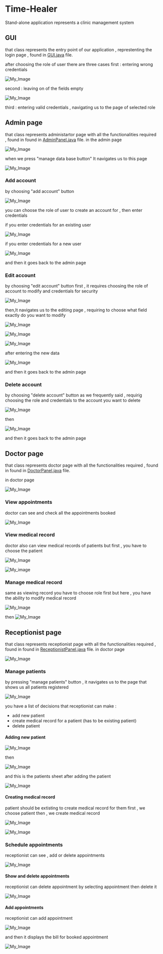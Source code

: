 # Time-Healer
Stand-alone application represents a clinic management system 
## GUI 
that class represents the entry point of our application , represtenting the login page , found in <a href="https://github.com/Menna-Islam/Time-Healer/blob/main/src/GUI.java">GUI.java</a> file.

after choosing the role of user there are three cases 
first : entering wrong credentials 

![My_Image](invalid_credentials.jpg)

second : leaving on of the fields empty

![My_Image](complete_info.jpg)

third : entering valid credentials , navigating us to the page of selected role 

## Admin page 
that class represents administartor page with all the functionalities required , found in  found in <a href="https://github.com/Menna-Islam/Time-Healer/blob/main/src/AdminPanel.java">AdminPanel.java</a> file.
in the admin page 

![My_Image](admin_panel.jpg)

when we press "manage data base button"
It navigates us to this page

![My_Image](accounts.jpg)

### Add account
by choosing "add account" button

![My_Image](adding_account.jpg)

you can choose the role of user to create an account for , then enter credentials 

if you enter credentials for an existing user 

![My_Image](entering_credentails_to_existing_user.jpg)

if you enter credentials for a new user 

![My_Image](adding_new_user.jpg)

and then it goes back to the admin page 


### Edit account
by choosing "edit account" button
first , it requires choosing the role of account to modify and credentials for security 

![My_Image](edit_account_page.jpg)

then,It navigates us to the editing page , requiring to choose what field exactly do you want to modify 

![My_Image](edit_account.jpg)

![My_Image](modifying_passwordt.jpg)

![My_Image](modifying_both.jpg)

after entering the new data 

![My_Image](modifying_result.jpg)

and then it goes back to the admin page 


### Delete account
by choosing "delete account" button
as we frequently said , requirig choosing the role and credentials to the account you want to delete 

![My_Image](delete_account.jpg)

then

![My_Image](deleting_result.jpg)

and then it goes back to the admin page 


## Doctor page 
that class represents doctor page with all the functionalities required , found in  found in <a href="https://github.com/Menna-Islam/Time-Healer/blob/main/src/DoctorPanel.java">DoctorPanel.java</a> file.

in doctor page 

![My_Image](doctor_panel.jpg)

### View appointments 
doctor can see and check all the appointments booked 

![My_Image](view_appointments.jpg)


### View medical record 
doctor also can view medical records of patients 
but first , you have to choose the patient

![My_Image](view_medical_reocrds.jpg)

![My_image](choosing_patient's_medical_record.jpg)

### Manage medical record

same as viewing record you have to choose role first 
but here , you have the ability to modify medical record

![My_Image](editing_record.jpg)

then 
![My_Image](editing_record_results.jpg)


## Receptionist page 

that class represents receptionist page with all the functionalities required , found in  found in <a href="https://github.com/Menna-Islam/Time-Healer/blob/main/src/ReceptionistPanel.java">ReceptionistPanel.java</a> file.
in doctor page 

![My_Image](receptionist_panel.jpg)

### Manage patients 
by pressing "manage patients" button , it navigates us to the page that shows us all patients registered

![My_Image](manage_patients.jpg)

you have a list of decisions that receptionist can make : 
- add new patient
- create medical record for a patient (has to be existing patient)
- delete patient

#### Adding new patient 

![My_Image](add_patient_form.jpg)

then 

![My_Image](adding_patient_message.jpg)  

and this is the patients sheet after adding the patient

![My_Image](adding_patient_result.jpg) 

#### Creating medical record 

patient should be extisting to create medical record for them 
 first , we choose patient 
 then , we create medical record 
 
![My_Image](create_medical_record.jpg) 

![My_Image](create_medical_record_result.jpg) 

 
### Schedule appointments
receptionist can see , add or delete appointments

![My_Image](schedule.appointments.jpg) 


#### Show and delete appointments 

receptionist can delete appointment by selecting appointment then delete it 

![My_Image](show_and_delete_appointment.jpg) 


#### Add appointments 

receptionist can add appointment 

![My_Image](add_appointment.jpg) 

and then it displays the bill for booked appointment 

![My_Image](bill.jpg) 

























